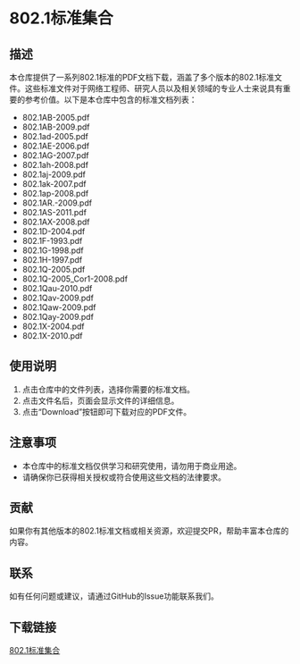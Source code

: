 # 802.1标准集合

## 描述

本仓库提供了一系列802.1标准的PDF文档下载，涵盖了多个版本的802.1标准文件。这些标准文件对于网络工程师、研究人员以及相关领域的专业人士来说具有重要的参考价值。以下是本仓库中包含的标准文档列表：

- 802.1AB-2005.pdf
- 802.1AB-2009.pdf
- 802.1ad-2005.pdf
- 802.1AE-2006.pdf
- 802.1AG-2007.pdf
- 802.1ah-2008.pdf
- 802.1aj-2009.pdf
- 802.1ak-2007.pdf
- 802.1ap-2008.pdf
- 802.1AR.-2009.pdf
- 802.1AS-2011.pdf
- 802.1AX-2008.pdf
- 802.1D-2004.pdf
- 802.1F-1993.pdf
- 802.1G-1998.pdf
- 802.1H-1997.pdf
- 802.1Q-2005.pdf
- 802.1Q-2005_Cor1-2008.pdf
- 802.1Qau-2010.pdf
- 802.1Qav-2009.pdf
- 802.1Qaw-2009.pdf
- 802.1Qay-2009.pdf
- 802.1X-2004.pdf
- 802.1X-2010.pdf

## 使用说明

1. 点击仓库中的文件列表，选择你需要的标准文档。
2. 点击文件名后，页面会显示文件的详细信息。
3. 点击“Download”按钮即可下载对应的PDF文件。

## 注意事项

- 本仓库中的标准文档仅供学习和研究使用，请勿用于商业用途。
- 请确保你已获得相关授权或符合使用这些文档的法律要求。

## 贡献

如果你有其他版本的802.1标准文档或相关资源，欢迎提交PR，帮助丰富本仓库的内容。

## 联系

如有任何问题或建议，请通过GitHub的Issue功能联系我们。

## 下载链接

[802.1标准集合](https://pan.quark.cn/s/72a206e12f05)